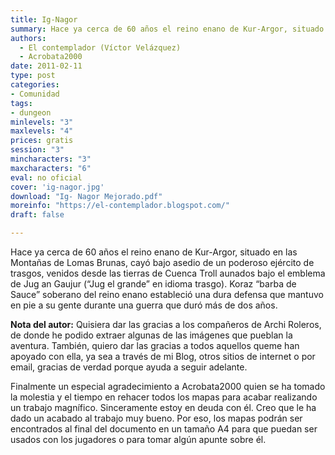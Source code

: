 ```yaml
---
title: Ig-Nagor
summary: Hace ya cerca de 60 años el reino enano de Kur-Argor, situado en las Montañas de Lomas Brunas, cayó bajo asedio de un poderoso ejército de trasgos, venidos desde las tierras de Cuenca Troll aunados bajo el emblema de Jug an Gaujur (“Jug el grande” en idioma trasgo). Koraz “barba de Sauce” soberano del reino enano estableció una dura defensa que mantuvo en pie a su gente durante una guerra que duró más de dos años.
authors:
  - El contemplador (Víctor Velázquez)
  - Acrobata2000
date: 2011-02-11
type: post
categories:
- Comunidad
tags:
- dungeon
minlevels: "3"
maxlevels: "4"
prices: gratis
session: "3"
mincharacters: "3"
maxcharacters: "6"
eval: no oficial
cover: 'ig-nagor.jpg'
download: "Ig- Nagor Mejorado.pdf"
moreinfo: "https://el-contemplador.blogspot.com/"
draft: false

---
```


Hace ya cerca de 60 años el reino enano de Kur-Argor, situado en las Montañas de Lomas Brunas, cayó bajo asedio de un poderoso ejército de trasgos, venidos desde las tierras de Cuenca Troll aunados bajo el emblema de Jug an Gaujur (“Jug el grande” en idioma trasgo). Koraz “barba de Sauce” soberano del reino enano estableció una dura defensa que mantuvo en pie a su gente durante una guerra que duró más de dos años.

**Nota del autor:**
Quisiera dar las gracias a los compañeros de Archi Roleros, de donde he podido extraer algunas de las imágenes que pueblan la aventura. También, quiero dar las gracias a todos aquellos queme han apoyado con ella, ya sea a través de mi Blog, otros sitios de internet o por email, gracias de verdad porque ayuda a seguir adelante.

Finalmente un especial agradecimiento a Acrobata2000 quien se ha tomado la molestia y el tiempo en rehacer todos los mapas para acabar realizando un trabajo magnífico. Sinceramente estoy en deuda con él. Creo que le ha dado un acabado al trabajo muy bueno. Por eso, los mapas podrán ser encontrados al final del documento en un tamaño A4 para que puedan ser usados con los jugadores o para tomar algún apunte sobre él.
